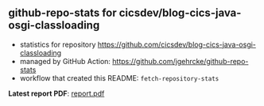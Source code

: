 ## github-repo-stats for cicsdev/blog-cics-java-osgi-classloading

- statistics for repository https://github.com/cicsdev/blog-cics-java-osgi-classloading
- managed by GitHub Action: https://github.com/jgehrcke/github-repo-stats
- workflow that created this README: `fetch-repository-stats`

**Latest report PDF**: [report.pdf](https://github.com/cicsdev/repo-stats/raw/reports/cicsdev/blog-cics-java-osgi-classloading/latest-report/report.pdf)

